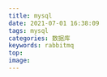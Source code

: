 ```yaml
---
title: mysql
date: 2021-07-01 16:38:09
tags: mysql
categories: 数据库
keywords: rabbitmq
top: 
image:
---
```

